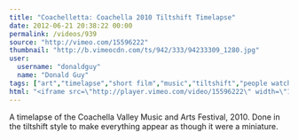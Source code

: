 ```yaml
---
title: "Coachelletta: Coachella 2010 Tiltshift Timelapse"
date: 2012-06-21 20:38:22 00:00
permalink: /videos/939
source: "http://vimeo.com/15596222"
thumbnail: "http://b.vimeocdn.com/ts/942/333/94233309_1280.jpg"
user:
  username: "donaldguy"
  name: "Donald Guy"
tags: ["art","timelapse","short film","music","tiltshift","people watching"]
html: "<iframe src=\"http://player.vimeo.com/video/15596222\" width=\"1280\" height=\"720\" frameborder=\"0\" webkitAllowFullScreen mozallowfullscreen allowFullScreen></iframe>"
---
```


A timelapse of the Coachella Valley Music and Arts Festival, 2010. Done in the tiltshift style to make everything appear as though it were a miniature.